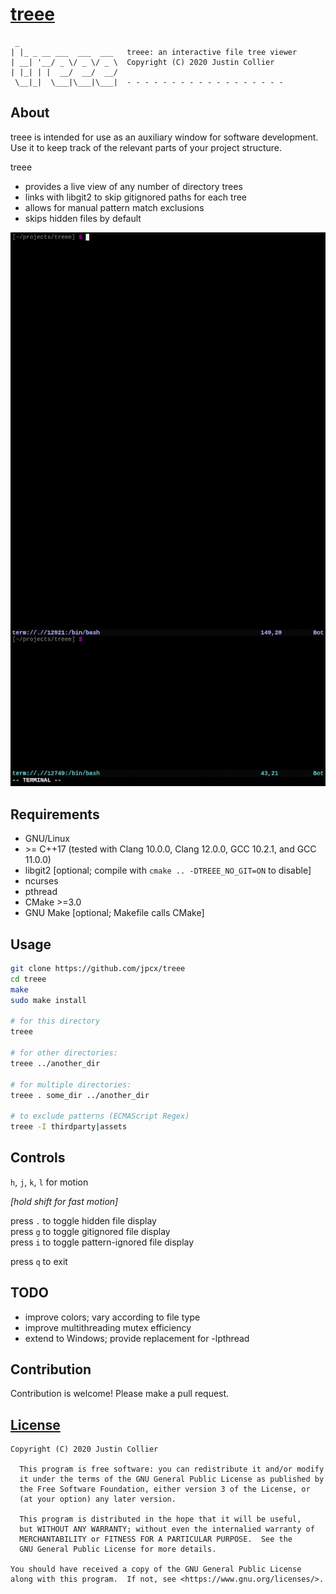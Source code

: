 # [treee](CHANGELOG.md)

```
 _
| |_ _ __ ___  ___  ___   treee: an interactive file tree viewer
| __| '__/ _ \/ _ \/ _ \  Copyright (C) 2020 Justin Collier
| |_| | |  __/  __/  __/
 \__|_|  \___|\___|\___|  - - - - - - - - - - - - - - - - - -
```

## About

treee is intended for use as an auxiliary window for software development.  
Use it to keep track of the relevant parts of your project structure.

treee  
- provides a live view of any number of directory trees
- links with libgit2 to skip gitignored paths for each tree
- allows for manual pattern match exclusions
- skips hidden files by default

![](./.assets/demo.gif)

## Requirements

- GNU/Linux
- \>= C++17 (tested with Clang 10.0.0, Clang 12.0.0, GCC 10.2.1, and GCC 11.0.0)
- libgit2 [optional; compile with `cmake .. -DTREEE_NO_GIT=ON` to disable]
- ncurses
- pthread
- CMake >=3.0
- GNU Make [optional; Makefile calls CMake]

## Usage

```bash
git clone https://github.com/jpcx/treee
cd treee
make
sudo make install

# for this directory
treee

# for other directories:
treee ../another_dir

# for multiple directories:
treee . some_dir ../another_dir

# to exclude patterns (ECMAScript Regex)
treee -I thirdparty|assets
```

## Controls

`h`, `j`, `k`, `l` for motion

_[hold shift for fast motion]_

press `.` to toggle hidden file display  
press `g` to toggle gitignored file display  
press `i` to toggle pattern-ignored file display  

press `q` to exit

## TODO

- improve colors; vary according to file type
- improve multithreading mutex efficiency
- extend to Windows; provide replacement for -lpthread

## Contribution

Contribution is welcome! Please make a pull request.

## [License](LICENSE)

```
Copyright (C) 2020 Justin Collier

  This program is free software: you can redistribute it and/or modify
  it under the terms of the GNU General Public License as published by
  the Free Software Foundation, either version 3 of the License, or
  (at your option) any later version.

  This program is distributed in the hope that it will be useful,
  but WITHOUT ANY WARRANTY; without even the internalied warranty of
  MERCHANTABILITY or FITNESS FOR A PARTICULAR PURPOSE.  See the
  GNU General Public License for more details.

You should have received a copy of the GNU General Public License
along with this program.  If not, see <https://www.gnu.org/licenses/>.
```
